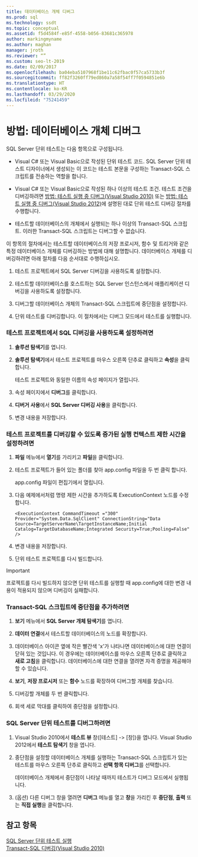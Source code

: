 ```yaml
---
title: 데이터베이스 개체 디버그
ms.prod: sql
ms.technology: ssdt
ms.topic: conceptual
ms.assetid: f5d4584f-e85f-4558-b056-83681c365978
author: markingmyname
ms.author: maghan
manager: jroth
ms.reviewer: “”
ms.custom: seo-lt-2019
ms.date: 02/09/2017
ms.openlocfilehash: ba04eba5107968f1be11c62fbac0f57ca5733b3f
ms.sourcegitcommit: ff82f3260ff79ed860a7a58f54ff7f0594851e6b
ms.translationtype: HT
ms.contentlocale: ko-KR
ms.lasthandoff: 03/29/2020
ms.locfileid: "75241459"
---
```

# <a name="how-to--debug-database-objects"></a>방법:  데이터베이스 개체 디버그

SQL Server 단위 테스트는 다음 항목으로 구성됩니다.  
  
-   Visual C\# 또는 Visual Basic으로 작성된 단위 테스트 코드. SQL Server 단위 테스트 디자이너에서 생성되는 이 코드는 테스트 본문을 구성하는 Transact\-SQL 스크립트를 전송하는 역할을 합니다.  
  
-   Visual C\# 또는 Visual Basic으로 작성된 하나 이상의 테스트 조건. 테스트 조건을 디버깅하려면 [방법: 테스트 실행 중 디버그(Visual Studio 2010)](https://msdn.microsoft.com/library/ms182484(VS.100).aspx) 또는 [방법: 테스트 실행 중 디버그(Visual Studio 2012)](https://msdn.microsoft.com/library/ms182484.aspx)에 설명된 대로 단위 테스트 디버깅 절차를 수행합니다.  
  
-   테스트할 데이터베이스의 개체에서 실행되는 하나 이상의 Transact\-SQL 스크립트. 이러한 Transact\-SQL 스크립트는 디버그할 수 없습니다.  
  
이 항목의 절차에서는 테스트할 데이터베이스의 저장 프로시저, 함수 및 트리거와 같은 특정 데이터베이스 개체를 디버깅하는 방법에 대해 설명합니다. 데이터베이스 개체를 디버깅하려면 아래 절차를 다음 순서대로 수행하십시오.  
  
1.  테스트 프로젝트에서 SQL Server 디버깅을 사용하도록 설정합니다.  
  
2.  테스트할 데이터베이스를 호스트하는 SQL Server 인스턴스에서 애플리케이션 디버깅을 사용하도록 설정합니다.  
  
3.  디버그할 데이터베이스 개체의 Transact\-SQL 스크립트에 중단점을 설정합니다.  
  
4.  단위 테스트를 디버깅합니다. 이 절차에서는 디버그 모드에서 테스트를 실행합니다.  
  
### <a name="to-enable-sql-debugging-on-your-test-project"></a>테스트 프로젝트에서 SQL 디버깅을 사용하도록 설정하려면  
  
1.  **솔루션 탐색기**를 엽니다.  
  
2.  **솔루션 탐색기**에서 테스트 프로젝트를 마우스 오른쪽 단추로 클릭하고 **속성**을 클릭합니다.  
  
    테스트 프로젝트와 동일한 이름의 속성 페이지가 열립니다.  
  
3.  속성 페이지에서 **디버그**를 클릭합니다.  
  
4.  **디버거 사용**에서 **SQL Server 디버깅 사용**을 클릭합니다.  
  
5.  변경 내용을 저장합니다.  
  
### <a name="to-set-an-increased-execution-context-timeout-to-enable-debugging-for-your-test-project"></a>테스트 프로젝트를 디버깅할 수 있도록 증가된 실행 컨텍스트 제한 시간을 설정하려면  
  
1.  **파일** 메뉴에서 **열기**를 가리키고 **파일**을 클릭합니다.  
  
2.  테스트 프로젝트가 들어 있는 폴더를 찾아 app.config 파일을 두 번 클릭 합니다.  
  
    app.config 파일이 편집기에서 열립니다.  
  
3.  다음 예제에서처럼 명령 제한 시간을 추가하도록 ExecutionContext 노드를 수정합니다.  
  
    ```  
    <ExecutionContext CommandTimeout ="300" Provider="System.Data.SqlClient" ConnectionString="Data Source=TargetServerName\TargetInstanceName;Initial Catalog=TargetDatabaseName;Integrated Security=True;Pooling=False" />  
    ```  
  
4.  변경 내용을 저장합니다.  
  
5.  단위 테스트 프로젝트를 다시 빌드합니다.  
  
> [!IMPORTANT]  
> 프로젝트를 다시 빌드하지 않으면 단위 테스트를 실행할 때 app.config에 대한 변경 내용이 적용되지 않으며 디버깅이 실패합니다.  
  
### <a name="to-add-breakpoints-to-your-transact-sql-script"></a>Transact\-SQL 스크립트에 중단점을 추가하려면  
  
1.  **보기** 메뉴에서 **SQL Server 개체 탐색기**를 엽니다.  
  
2.  **데이터 연결**에서 테스트할 데이터베이스의 노드를 확장합니다.  
  
3.  데이터베이스 아이콘 옆에 작은 빨간색 'x'가 나타나면 데이터베이스에 대한 연결이 닫혀 있는 것입니다. 이 경우에는 데이터베이스를 마우스 오른쪽 단추로 클릭하고 **새로 고침**을 클릭합니다. 데이터베이스에 대한 연결을 열려면 자격 증명을 제공해야 할 수 있습니다.  
  
4.  **보기**, **저장 프로시저** 또는 **함수** 노드를 확장하여 디버그할 개체를 찾습니다.  
  
5.  디버깅할 개체를 두 번 클릭합니다.  
  
6.  회색 세로 막대를 클릭하여 중단점을 설정합니다.  
  
### <a name="to-debug-your-sql-server-unit-test"></a>SQL Server 단위 테스트를 디버그하려면  
  
1.  Visual Studio 2010에서 **테스트 뷰** 창([테스트] -> [창])을 엽니다. Visual Studio 2012에서 **테스트 탐색기** 창을 엽니다.  
  
2.  중단점을 설정할 데이터베이스 개체를 실행하는 Transact\-SQL 스크립트가 있는 테스트를 마우스 오른쪽 단추로 클릭하고 **선택 항목 디버그**를 선택합니다.  
  
    데이터베이스 개체에서 중단점이 나타날 때까지 테스트가 디버그 모드에서 실행됩니다.  
  
3.  (옵션) 다른 디버그 창을 열려면 **디버그** 메뉴를 열고 **창**을 가리킨 후 **중단점**, **출력** 또는 **직접 실행**을 클릭합니다.  
  
## <a name="see-also"></a>참고 항목  
[SQL Server 단위 테스트 실행](../ssdt/running-sql-server-unit-tests.md)  
[Transact-SQL 디버깅(Visual Studio 2010)](https://go.microsoft.com/fwlink/?LinkId=163975)  
  
